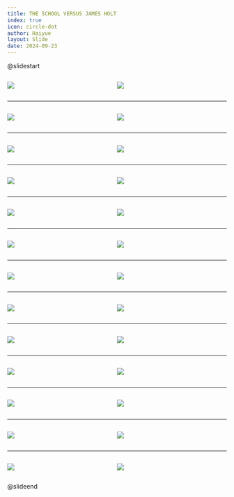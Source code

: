 ```yaml
---
title: THE SCHOOL VERSUS JAMES HOLT
index: true
icon: circle-dot
author: Haiyue
layout: Slide
date: 2024-09-23
---
```

 
@slidestart

<div style="display:flex">
<div style="flex:1">

![](/reading/english/Level-X/THE%20SCHOOL%20VERSUS%20JAMES%20HOLT/001.webp)
</div>
<div style="flex:1">

![](/reading/english/Level-X/THE%20SCHOOL%20VERSUS%20JAMES%20HOLT/002.webp)
</div>
</div>

---

<div style="display:flex">
<div style="flex:1">

![](/reading/english/Level-X/THE%20SCHOOL%20VERSUS%20JAMES%20HOLT/003.webp)
</div>
<div style="flex:1">

![](/reading/english/Level-X/THE%20SCHOOL%20VERSUS%20JAMES%20HOLT/004.webp)
</div>
</div>

---

<div style="display:flex">
<div style="flex:1">

![](/reading/english/Level-X/THE%20SCHOOL%20VERSUS%20JAMES%20HOLT/005.webp)
</div>
<div style="flex:1">

![](/reading/english/Level-X/THE%20SCHOOL%20VERSUS%20JAMES%20HOLT/006.webp)
</div>
</div>

---

<div style="display:flex">
<div style="flex:1">

![](/reading/english/Level-X/THE%20SCHOOL%20VERSUS%20JAMES%20HOLT/007.webp)
</div>
<div style="flex:1">

![](/reading/english/Level-X/THE%20SCHOOL%20VERSUS%20JAMES%20HOLT/008.webp)
</div>
</div>

---

<div style="display:flex">
<div style="flex:1">

![](/reading/english/Level-X/THE%20SCHOOL%20VERSUS%20JAMES%20HOLT/009.webp)
</div>
<div style="flex:1">

![](/reading/english/Level-X/THE%20SCHOOL%20VERSUS%20JAMES%20HOLT/010.webp)
</div>
</div>

---

<div style="display:flex">
<div style="flex:1">

![](/reading/english/Level-X/THE%20SCHOOL%20VERSUS%20JAMES%20HOLT/011.webp)
</div>
<div style="flex:1">

![](/reading/english/Level-X/THE%20SCHOOL%20VERSUS%20JAMES%20HOLT/012.webp)
</div>
</div>

---

<div style="display:flex">
<div style="flex:1">

![](/reading/english/Level-X/THE%20SCHOOL%20VERSUS%20JAMES%20HOLT/013.webp)
</div>
<div style="flex:1">

![](/reading/english/Level-X/THE%20SCHOOL%20VERSUS%20JAMES%20HOLT/014.webp)
</div>
</div>

---

<div style="display:flex">
<div style="flex:1">

![](/reading/english/Level-X/THE%20SCHOOL%20VERSUS%20JAMES%20HOLT/015.webp)
</div>
<div style="flex:1">

![](/reading/english/Level-X/THE%20SCHOOL%20VERSUS%20JAMES%20HOLT/016.webp)
</div>
</div>

---

<div style="display:flex">
<div style="flex:1">

![](/reading/english/Level-X/THE%20SCHOOL%20VERSUS%20JAMES%20HOLT/017.webp)
</div>
<div style="flex:1">

![](/reading/english/Level-X/THE%20SCHOOL%20VERSUS%20JAMES%20HOLT/018.webp)
</div>
</div>

---

<div style="display:flex">
<div style="flex:1">

![](/reading/english/Level-X/THE%20SCHOOL%20VERSUS%20JAMES%20HOLT/019.webp)
</div>
<div style="flex:1">

![](/reading/english/Level-X/THE%20SCHOOL%20VERSUS%20JAMES%20HOLT/020.webp)
</div>
</div>

---

<div style="display:flex">
<div style="flex:1">

![](/reading/english/Level-X/THE%20SCHOOL%20VERSUS%20JAMES%20HOLT/021.webp)
</div>
<div style="flex:1">

![](/reading/english/Level-X/THE%20SCHOOL%20VERSUS%20JAMES%20HOLT/022.webp)
</div>
</div>

---

<div style="display:flex">
<div style="flex:1">

![](/reading/english/Level-X/THE%20SCHOOL%20VERSUS%20JAMES%20HOLT/023.webp)
</div>
<div style="flex:1">

![](/reading/english/Level-X/THE%20SCHOOL%20VERSUS%20JAMES%20HOLT/024.webp)
</div>
</div>

---

<div style="display:flex">
<div style="flex:1">

![](/reading/english/Level-X/THE%20SCHOOL%20VERSUS%20JAMES%20HOLT/025.webp)
</div>
<div style="flex:1">

![](/reading/english/Level-X/THE%20SCHOOL%20VERSUS%20JAMES%20HOLT/026.webp)
</div>
</div>

@slideend